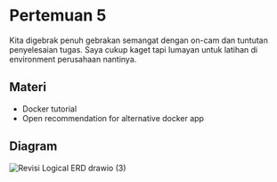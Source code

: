 # Pertemuan 5

Kita digebrak penuh gebrakan semangat dengan on-cam dan tuntutan penyelesaian tugas. Saya cukup kaget tapi lumayan untuk latihan di environment perusahaan nantinya.

## Materi

- Docker tutorial
- Open recommendation for alternative docker app

## Diagram

![Revisi Logical ERD drawio (3)](https://user-images.githubusercontent.com/46425489/162954746-47d9cd13-dacd-466e-b8ee-60fb88195ac2.png)
